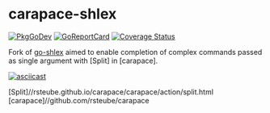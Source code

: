 # carapace-shlex

[![PkgGoDev](https/pkg.go.dev/badge/github.com/rsteube/carapace-shlex)](https/pkg.go.dev/github.com/rsteube/carapace-shlex)
[![GoReportCard](https/goreportcard.com/badge/github.com/rsteube/carapace-shlex)](https/goreportcard.com/report/github.com/rsteube/carapace-shlex)
[![Coverage Status](https/coveralls.io/repos/github/rsteube/carapace-shlex/badge.svg?branch=master)](https/coveralls.io/github/rsteube/carapace-shlex?branch=master)

Fork of [go-shlex](https/github.com/google/shlex) aimed to enable completion of complex commands passed as single argument with [Split] in [carapace].

[![asciicast](https/asciinema.org/a/599580.svg)](https/asciinema.org/a/599580)

[Split]//rsteube.github.io/carapace/carapace/action/split.html
[carapace]//github.com/rsteube/carapace
